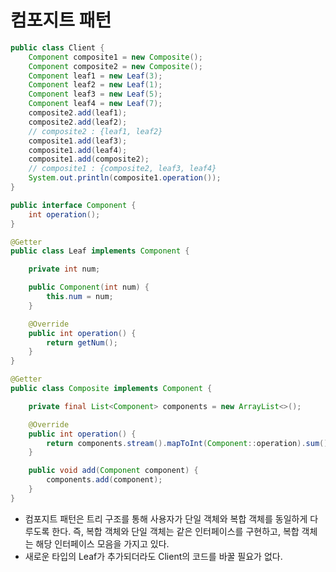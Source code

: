# 컴포지트 패턴
```java
public class Client {
    Component composite1 = new Composite();
    Component composite2 = new Composite();
    Component leaf1 = new Leaf(3);
    Component leaf2 = new Leaf(1);
    Component leaf3 = new Leaf(5);
    Component leaf4 = new Leaf(7);
    composite2.add(leaf1);
    composite2.add(leaf2);
    // composite2 : {leaf1, leaf2}
    composite1.add(leaf3);
    composite1.add(leaf4);
    composite1.add(composite2);
    // composite1 : {composite2, leaf3, leaf4}
    System.out.println(composite1.operation());
}
```
```java
public interface Component {
    int operation();
}
```
```java
@Getter
public class Leaf implements Component {

    private int num;

    public Component(int num) {
        this.num = num;
    }

    @Override
    public int operation() {
        return getNum();
    }
}
```
```java
@Getter
public class Composite implements Component {

    private final List<Component> components = new ArrayList<>();

    @Override
    public int operation() {
        return components.stream().mapToInt(Component::operation).sum();
    }

    public void add(Component component) {
        components.add(component);
    }
}
```
* 컴포지트 패턴은 트리 구조를 통해 사용자가 단일 객체와 복합 객체를 동일하게 다루도록 한다. 즉, 복합 객체와 단일 객체는 같은 인터페이스를 구현하고, 복합 객체는 해당 인터페이스 모음을 가지고 있다.
* 새로운 타입의 Leaf가 추가되더라도 Client의 코드를 바꿀 필요가 없다.